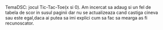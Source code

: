 TemaDSC: jocul Tic-Tac-Toe(x si 0).
Am incercat sa adaug si un fel de tabela de scor in susul paginii dar nu se actualizeaza cand castiga cineva sau este egal,daca ai putea sa imi explici cum sa fac sa mearga as fi recunoscator.
